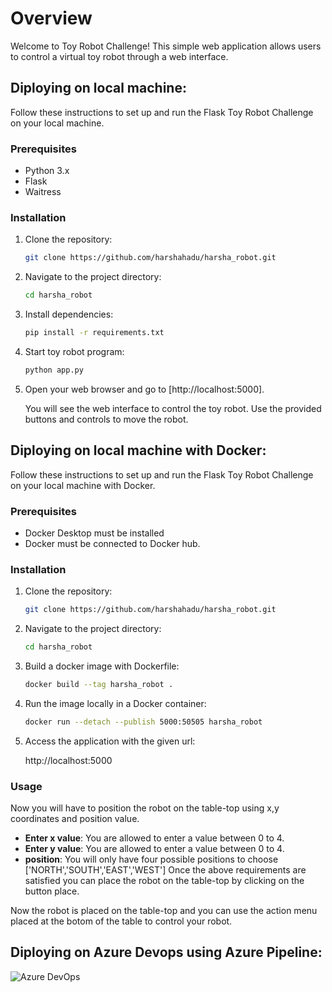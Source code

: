 # Overview

Welcome to Toy Robot Challenge! This simple web application allows users to control a virtual toy robot through a web interface.

## Diploying on local machine:

Follow these instructions to set up and run the Flask Toy Robot Challenge on your local machine.

### Prerequisites

- Python 3.x
- Flask
- Waitress

### Installation

1. Clone the repository:

    ```bash
    git clone https://github.com/harshahadu/harsha_robot.git
    ```

2. Navigate to the project directory:

    ```bash
    cd harsha_robot
    ```

3. Install dependencies:

    ```bash
    pip install -r requirements.txt
    ```

4. Start toy robot program:

    ```bash
    python app.py
    ```

5. Open your web browser and go to [http://localhost:5000].

   You will see the web interface to control the toy robot. Use the provided buttons and controls to move the robot.

## Diploying on local machine with Docker:

Follow these instructions to set up and run the Flask Toy Robot Challenge on your local machine with Docker.

### Prerequisites

- Docker Desktop must be installed
- Docker must be connected to Docker hub.

### Installation

1. Clone the repository:

    ```bash
    git clone https://github.com/harshahadu/harsha_robot.git
    ```

2. Navigate to the project directory:

    ```bash
    cd harsha_robot
    ```

3. Build a docker image with Dockerfile:

    ```bash
    docker build --tag harsha_robot .
    ```
4. Run the image locally in a Docker container:

    ```bash
    docker run --detach --publish 5000:50505 harsha_robot
    ```
5. Access the application with the given url:

     http://localhost:5000 

### Usage
Now you will have to position the robot on the table-top using x,y coordinates and position value.
- **Enter x value**: You are allowed to enter a value between 0 to 4.
- **Enter y value**: You are allowed to enter a value between 0 to 4.
- **position**: You will only have four possible positions to choose ['NORTH','SOUTH','EAST','WEST']
Once the above requirements are satisfied you can place the robot on the table-top by clicking on the button place.

Now the robot is placed on the table-top and you can use the action menu placed at the botom of the table to control your robot.


## Diploying on Azure Devops using Azure Pipeline:


![Azure DevOps](file:///C:/Users/hthan/Downloads/harsha_robot/AzureDevops.jpg)



 
